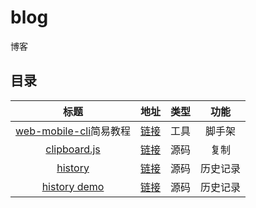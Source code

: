 # blog
博客

## 目录
| 标题 | 地址 | 类型 | 功能 |
|:---:|:---:|:---:|:---:|
| [web-mobile-cli](https://github.com/sihai00/web-mobile-cli)简易教程 | [链接](web-mobile-cli简易教程) | 工具 | 脚手架 |
| [clipboard.js](https://github.com/zenorocha/clipboard.js) | [链接](analysis/clipboard/) | 源码 | 复制 |
| [history](https://github.com/ReactTraining/history) | [链接](analysis/history/) | 源码 | 历史记录 |
| [history demo](https://github.com/ReactTraining/history) | [链接](analysis/history/demo) | 源码 | 历史记录 |
